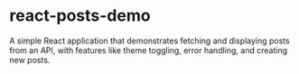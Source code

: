 # react-posts-demo
A simple React application that demonstrates fetching and displaying posts from an API, with features like theme toggling, error handling, and creating new posts. 
